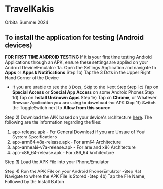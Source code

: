 # TravelKakis
Orbital Summer 2024

## To install the application for testing (Android devices)
**FOR FIRST TIME ANDROID TESTING**
If it is your first time testing Android Applications through an APK, ensure these settings are applied on your Android Device/Emulator:
1a. Open the Settings Application and navigate to **Apps** or **Apps & Notifications**
Step 1b) Tap the 3 Dots in the Upper Right Hand Corner of the Device
  - If you are unable to see the 3 Dots, Skip to the Next Step
Step 1c) Tap on **Special Access** or **Special App Access** on some Android Phones
Step 1d) Tap on **Install Unknown Apps**
Step 1e) Tap on **Chrome**, or Whatever Browser Application you are using to download the APK
Step 1f) Switch the ToggleSwitch next to **Allow from this source**


Step 2) Download the APK based on your device's architecture [here](https://github.com/JuhromeAlexander/TravelKakis/tree/main/build/app/outputs/flutter-apk). The following are the information regarding the files:

1) app-release.apk - For General Download if you are Unsure of Yout System Specifications
2) app-arm64-v8a-release.apk - For arm64 Architecture
3) app-armeabi-v7a-release.apk - For arm and x86 Architecture
4) app-x86_64-release.apk - For x86_64 Architecture

Step 3) Load the APK File into your Phone/Emulator

Step 4) Run the APK File on your Android Phone/Emulator
  -Step 4a) Navigate to where the APK File is Stored
  -Step 4b) Tap the File Name, Followed by the Install Button

